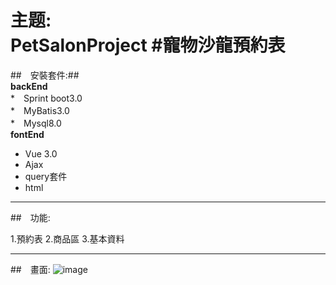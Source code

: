 
主题:<br>
PetSalonProject
#寵物沙龍預約表
==================================================
##　安裝套件:##<br>
**backEnd**<br>
*　Sprint boot3.0<br>
*　MyBatis3.0<br>
*　Mysql8.0<br>
**fontEnd**<br>
*  Vue 3.0<br>
*  Ajax<br>
*  query套件<br>
*  html

-------------------------------------------------

##　功能:

1.預約表
2.商品區
3.基本資料



--------------------------------------------------
##　畫面:
![image](https://github.com/user-attachments/assets/7c1ee683-dfac-44e2-90d1-65a2403bb117)

